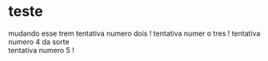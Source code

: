 # teste
mudando esse trem
tentativa numero dois !
tentativa numer o tres !
tentativa numero 4 da sorte    
tentativa numero 5 !
